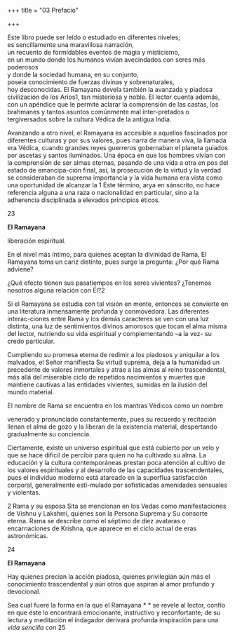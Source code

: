 +++
title = "03 Prefacio"

+++

Este libro puede ser leído o estudiado en diferentes niveles;  
es sencillamente una maravillosa narración,  
un recuento de formidables eventos de magia y misticismo,  
en un mundo donde los humanos vivían avecindados con seres más poderosos  
y donde la sociedad humana, en su conjunto,  
poseía conocimiento de fuerzas divinas y sobrenaturales,  
hoy desconocidas. El Ramayana devela también la avanzada y piadosa civilización de los Arios1, tan misteriosa y noble. El lector cuenta además, con un apéndice que le permite aclarar la comprensión de las castas, los brahmanes y tantos asuntos comúnmente mal inter-pretados o tergiversados sobre la cultura Védica de la antigua India. 

Avanzando a otro nivel, el Ramayana es accesible a aquellos fascinados por diferentes culturas y por sus valores, pues narra de manera viva, la llamada era Védica, cuando grandes reyes guerreros gobernaban el planeta guiados por ascetas y santos iluminados. Una época en que los hombres vivían con la comprensión de ser almas eternas, pasando de una vida a otra en pos del estado de emancipa-ción final, así, la prosecución de la virtud y la verdad se consideraban de suprema importancia y la vida humana era vista como una oportunidad de alcanzar la 1 Este término, arya en sánscrito, no hace referencia alguna a una raza o nacionalidad en particular, sino a la adherencia disciplinada a elevados principios éticos. 

23

**El Ramayana**

liberación espiritual. 

En el nivel más íntimo, para quienes aceptan la divinidad de Rama, El Ramayana toma un cariz distinto, pues surge la pregunta: ¿Por qué Rama adviene? 

¿Qué efecto tienen sus pasatiempos en los seres vivientes? ¿Tenemos nosotros alguna relación con Él?2

Si el Ramayana se estudia con tal visión en mente, entonces se convierte en una literatura inmensamente profunda y conmovedora. Las diferentes interac-ciones entre Rama y los demás caracteres se ven con una luz distinta, una luz de sentimientos divinos amorosos que tocan el alma misma del lector, nutriendo su vida espiritual y complementando –a la vez- su credo particular. 

Cumpliendo su promesa eterna de redimir a los piadosos y aniquilar a los malvados, el Señor manifiesta Su virtud suprema, deja a la humanidad un precedente de valores inmortales y atrae a las almas al reino trascendental, más allá del miserable ciclo de repetidos nacimientos y muertes que mantiene cautivas a las entidades vivientes, sumidas en la ilusión del mundo material. 

El nombre de Rama se encuentra en los mantras Védicos como un nombre 

venerado y pronunciado constantemente, pues su recuerdo y recitación llenan el alma de gozo y la liberan de la existencia material, despertando gradualmente su conciencia. 

Ciertamente, existe un universo espiritual que está cubierto por un velo y que se hace difícil de percibir para quien no ha cultivado su alma. La educación y la cultura contemporáneas prestan poca atención al cultivo de los valores espirituales y al desarrollo de las capacidades trascendentales, pues el individuo moderno está atareado en la superflua satisfacción corporal, generalmente esti-mulado por sofisticadas amenidades sensuales y violentas. 

2 Rama y su esposa Sita se mencionan en los Vedas como manifestaciones de Vishnu y Lakshmi, quienes son la Persona Suprema y Su consorte eterna. Rama se describe como el séptimo de diez avataras o encarnaciones de Krishna, que aparece en el ciclo actual de eras astronómicas. 

24

**El Ramayana**

Hay quienes precian la acción piadosa, quienes privilegian aún más el conocimiento trascendental y aún otros que aspiran al amor profundo y devocional. 

Sea cual fuere la forma en la que el Ramayana * * se revele al lector, confío en que éste lo encontrará emocionante, instructivo y reconfortante; de su lectura y meditación el indagador derivará profunda inspiración para una *vida sencilla con* 25

